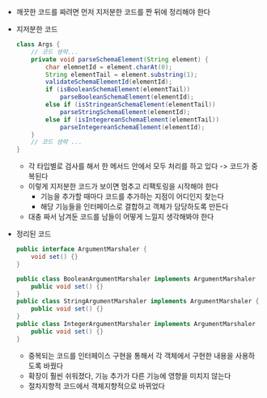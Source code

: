 - 깨끗한 코드를 짜려면 먼저 지저분한 코드를 짠 뒤에 정리해야 한다
- 지저분한 코드 
    ```java
    class Args {
        // 코드 생략...
        private void parseSchemaElement(String element) {
            char elemnetId = element.charAt(0);
            String elementTail = element.substring(1);
            validateSchemaElementId(elementId);
            if (isBooleanSchemaElement(elementTail))
                parseBooleanSchemaElement(elementId);
            else if (isStringeanSchemaElement(elementTail))
                parseStringSchemaElement(elementId);
            else if (isIntegereanSchemaElement(elementTail))
                parseIntegereanSchemaElement(elementId);
        }
        // 코드 생략 ...
    }
    ```
    - 각 타입별로 검사를 해서 한 메서드 안에서 모두 처리를 하고 있다 -> 코드가 중복된다
    - 이렇게 지저분한 코드가 보이면 멈추고 리팩토링을 시작해야 한다
        - 기능을 추가할 때마다 코드를 추가하는 지점이 어디인지 찾는다 
        - 해당 기능들을 인터페이스로 결합하고 객체가 담당하도록 만든다
    - 대충 짜서 남겨둔 코드를 남들이 어떻게 느낄지 생각해봐야 한다

- 정리된 코드
    ```java
    public interface ArgumentMarshaler {
        void set() {}
    }

    public class BooleanArgumentMarshaler implements ArgumentMarshaler {
        public void set() {}
    }
    public class StringArgumentMarshaler implements ArgumentMarshaler {
        public void set() {}
    }
    public class IntegerArgumentMarshaler implements ArgumentMarshaler {
        public void set() {}
    }
    ```
    - 중복되는 코드를 인터페이스 구현을 통해서 각 객체에서 구현한 내용을 사용하도록 바꿨다
    - 확장이 훨씬 쉬워졌다, 기능 추가가 다른 기능에 영향을 미치지 않는다
    - 절차지향적 코드에서 객체지향적으로 바뀌었다


